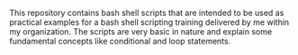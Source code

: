 This repository contains bash shell scripts that are intended to be used as practical examples for a bash shell scripting training delivered by me within my organization.
The scripts are very basic in nature and explain some fundamental concepts like conditional and loop statements.
